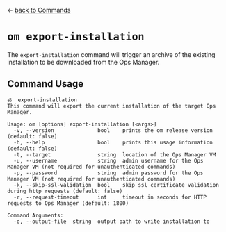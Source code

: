 &larr; [back to Commands](../README.md)

# `om export-installation`

The `export-installation` command will trigger an archive of the existing installation to be downloaded from the Ops Manager.

## Command Usage
```
ॐ  export-installation
This command will export the current installation of the target Ops Manager.

Usage: om [options] export-installation [<args>]
  -v, --version              bool    prints the om release version (default: false)
  -h, --help                 bool    prints this usage information (default: false)
  -t, --target               string  location of the Ops Manager VM
  -u, --username             string  admin username for the Ops Manager VM (not required for unauthenticated commands)
  -p, --password             string  admin password for the Ops Manager VM (not required for unauthenticated commands)
  -k, --skip-ssl-validation  bool    skip ssl certificate validation during http requests (default: false)
  -r, --request-timeout      int     timeout in seconds for HTTP requests to Ops Manager (default: 1800)

Command Arguments:
  -o, --output-file  string  output path to write installation to
```
